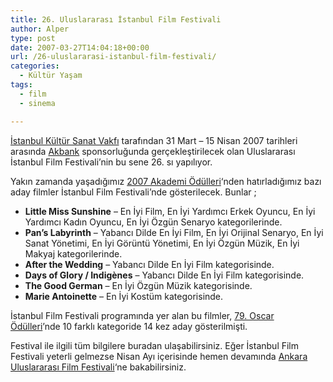 ```yaml
---
title: 26. Uluslararası İstanbul Film Festivali
author: Alper
type: post
date: 2007-03-27T14:04:18+00:00
url: /26-uluslararasi-istanbul-film-festivali/
categories:
  - Kültür Yaşam
tags:
  - film
  - sinema

---
```

[İstanbul Kültür Sanat Vakfı][1] tarafından 31 Mart &#8211; 15 Nisan 2007 tarihleri arasında [Akbank][2] sponsorluğunda gerçekleştirilecek olan Uluslararası İstanbul Film Festivali&#8217;nin bu sene 26. sı yapılıyor.

Yakın zamanda yaşadığımız [2007 Akademi Ödülleri][3]&#8216;nden hatırladığımız bazı aday filmler İstanbul Film Festivali’nde gösterilecek. Bunlar ;

  * **Little Miss Sunshine** &#8211; En İyi Film, En İyi Yardımcı Erkek Oyuncu, En İyi Yardımcı Kadın Oyuncu, En İyi Özgün Senaryo kategorilerinde.
  * **Pan’s Labyrinth** &#8211; Yabancı Dilde En İyi Film, En İyi Orijinal Senaryo, En İyi Sanat Yönetimi, En İyi Görüntü Yönetimi, En İyi Özgün Müzik, En İyi Makyaj kategorilerinde.
  * **After the Wedding** &#8211; Yabancı Dilde En İyi Film kategorisinde.
  * **Days of Glory / Indigènes** &#8211; Yabancı Dilde En İyi Film kategorisinde.
  * **The Good German** &#8211; En İyi Özgün Müzik kategorisinde.
  * **Marie Antoinette** &#8211; En İyi Kostüm kategorisinde.

İstanbul Film Festivali programında yer alan bu filmler, [79. Oscar Ödülleri][3]’nde 10 farklı kategoride 14 kez aday gösterilmişti.

Festival ile ilgili tüm bilgilere buradan ulaşabilirsiniz. Eğer İstanbul Film Festivali yeterli gelmezse Nisan Ayı içerisinde hemen devamında [Ankara Uluslararası Film Festivali][4]&#8216;ne bakabilirsiniz.

 [1]: http://www.iksv.org/
 [2]: http://www.akbank.com/
 [3]: https://www.murekkep.org/2007-akademi-odulleri-79-oscar-sonuclari-209
 [4]: https://www.murekkep.org/ankara-uluslararasi-film-festivali-185